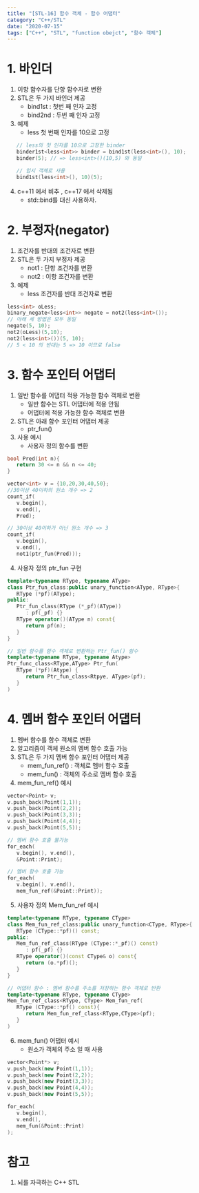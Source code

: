 ```yaml
---
title: "[STL-16] 함수 객체 - 함수 어댑터"
category: "C++/STL"
date: "2020-07-15"
tags: ["C++", "STL", "function obejct", "함수 객체"]
---
```


# 1. 바인더

1. 이항 함수자를 단항 함수자로 변환
2. STL은 두 가지 바인더 제공
   - bind1st : 첫번 째 인자 고정
   - bind2nd : 두번 째 인자 고정
3. 예제
   - less 첫 번째 인자를 10으로 고정

```cpp
   // less의 첫 인자를 10으로 고정한 binder
   binder1st<less<int>> binder = bind1st(less<int>(), 10);
   binder(5); // => less<int>()(10,5) 와 동일

   // 임시 객체로 사용
   bind1st(less<int>(), 10)(5);
```

4. c++11 에서 비추 , c++17 에서 삭제됨
   - std::bind를 대신 사용하자.

# 2. 부정자(negator)

1. 조건자를 반대의 조건자로 변환
2. STL은 두 가지 부정자 제공
   - not1 : 단항 조건자를 변환
   - not2 : 이항 조건자를 변환
3. 예제
   - less 조건자를 반대 조건자로 변환

```cpp
less<int> oLess;
binary_negate<less<int>> negate = not2(less<int>());
// 아래 세 방법은 모두 동일
negate(5, 10);
not2(oLess)(5,10);
not2(less<int>())(5, 10);
// 5 < 10 의 반대는 5 => 10 이므로 false
```

# 3. 함수 포인터 어댑터

1. 일반 함수를 어댑터 적용 가능한 함수 객체로 변환
   - 일반 함수는 STL 어댑터에 적용 안됨
   - 어댑터에 적용 가능한 함수 객체로 변환
2. STL은 아래 함수 포인터 어댑터 제공
   - ptr_fun()
3. 사용 예시
   - 사용자 정의 함수를 변환

```cpp
bool Pred(int n){
   return 30 <= n && n <= 40;
}

vector<int> v = {10,20,30,40,50};
//30이상 40이하의 원소 개수 => 2
count_if(
   v.begin(),
   v.end(),
   Pred);

// 30이상 40이하가 아닌 원소 개수 => 3
count_if(
   v.begin(),
   v.end(),
   not1(ptr_fun(Pred)));

```

4. 사용자 정의 ptr_fun 구현

```cpp
template<typename RType, typename AType>
class Ptr_fun_class:public unary_function<AType, RType>{
   RType (*pf)(AType);
public:
   Ptr_fun_class(RType (*_pf)(AType))
      : pf(_pf) {}
   RType operator()(AType n) const{
      return pf(n);
   }
}

// 일반 함수를 함수 객체로 변환하는 Ptr_fun() 함수
template<typename RType, typename Atype>
Ptr_func_class<RType,AType> Ptr_fun(
   RType (*pf)(Atype) {
      return Ptr_fun_class<Rtpye, AType>(pf);
   }
)
```

# 4. 멤버 함수 포인터 어댑터

1. 멤버 함수를 함수 객체로 변환
2. 알고리즘이 객체 원소의 멤버 함수 호출 가능
3. STL은 두 가지 멤버 함수 포인터 어댑터 제공
   - mem_fun_ref() : 객체로 멤버 함수 호출
   - mem_fun() : 객체의 주소로 멤버 함수 호출
4. mem_fun_ref() 예시

```cpp
vector<Point> v;
v.push_back(Point(1,1));
v.push_back(Point(2,2));
v.push_back(Point(3,3));
v.push_back(Point(4,4));
v.push_back(Point(5,5));

// 멤버 함수 호출 불가능
for_each(
   v.begin(), v.end(),
   &Point::Print);

// 멤버 함수 호출 가능
for_each(
   v.begin(), v.end(),
   mem_fun_ref(&Point::Print));
```

5. 사용자 정의 Mem_fun_ref 예시

```cpp
template<typename RType, typename CType>
class Mem_fun_ref_class:public unary_function<CType, RType>{
   RType (CType::*pf)() const;
public:
   Mem_fun_ref_class(RType (CType::*_pf)() const)
      : pf(_pf) {}
   RType operator()(const CType& o) const{
      return (o.*pf)();
   }
}

// 어댑터 함수 : 멤버 함수를 주소를 저장하는 함수 객체로 반환
template<typename RType, typename CType>
Mem_fun_ref_class<RType, CType> Mem_fun_ref(
   RType (CType::*pf() const){
      return Mem_fun_ref_class<RType,CType>(pf);
   }
)

```

6. mem_fun() 어댑터 예시
   - 원소가 객체의 주소 일 때 사용

```cpp
vector<Point*> v;
v.push_back(new Point(1,1));
v.push_back(new Point(2,2));
v.push_back(new Point(3,3));
v.push_back(new Point(4,4));
v.push_back(new Point(5,5));

for_each(
   v.begin(),
   v.end(),
   mem_fun(&Point::Print)
);
```

# 참고

1. 뇌를 자극하는 C++ STL
